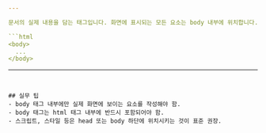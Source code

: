 ```yaml
---

문서의 실제 내용을 담는 태그입니다. 화면에 표시되는 모든 요소는 body 내부에 위치합니다.

```html
<body>
  ...
</body>
```

---
```


## 실무 팁
- body 태그 내부에만 실제 화면에 보이는 요소를 작성해야 함.
- body 태그는 html 태그 내부에 반드시 포함되어야 함.
- 스크립트, 스타일 등은 head 또는 body 하단에 위치시키는 것이 표준 권장.
